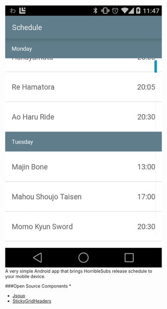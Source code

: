 ![](https://raw.githubusercontent.com/xiprox/HorribleSubs-Schedule/master/graphics/screenshots/ss_001.png)
A very simple Android app that brings HorribleSubs release schedule to your mobile device.

###Open Source Components
* 
  - [Jsoup](http://jsoup.org/)
  - [StickyGridHeaders](https://github.com/TonicArtos/StickyGridHeaders)
